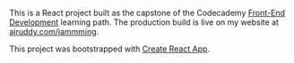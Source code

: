 This is a React project built as the capstone of the Codecademy [Front-End Development](https://www.codecademy.com/learn/paths/build-web-apps-with-react) learning path. 
The production build is live on my website at [ajruddy.com/jammming](https://www.ajruddy.com/jammming).

This project was bootstrapped with [Create React App](https://github.com/facebook/create-react-app).
